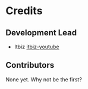 # Credits

## Development Lead

- Itbiz [itbiz-youtube](https://github.com/itbiz-youtube)

## Contributors

None yet. Why not be the first?